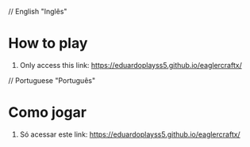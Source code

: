 // English "Inglês"
# How to play
1. Only access this link: https://eduardoplayss5.github.io/eaglercraftx/



// Portuguese "Português"
# Como jogar
1. Só acessar este link: https://eduardoplayss5.github.io/eaglercraftx/
